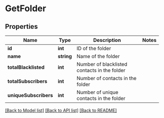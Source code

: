 # GetFolder

## Properties
Name | Type | Description | Notes
------------ | ------------- | ------------- | -------------
**id** | **int** | ID of the folder | 
**name** | **string** | Name of the folder | 
**totalBlacklisted** | **int** | Number of blacklisted contacts in the folder | 
**totalSubscribers** | **int** | Number of contacts in the folder | 
**uniqueSubscribers** | **int** | Number of unique contacts in the folder | 

[[Back to Model list]](../../README.md#documentation-for-models) [[Back to API list]](../../README.md#documentation-for-api-endpoints) [[Back to README]](../../README.md)


